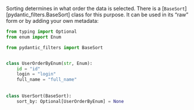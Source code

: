 Sorting determines in what order the data is selected. 
There is a [`BaseSort`][pydantic_filters.BaseSort] class for this purpose. 
It can be used in its “raw” form or by adding your own metadata:

```python
from typing import Optional
from enum import Enum

from pydantic_filters import BaseSort


class UserOrderByEnum(str, Enum):
    id = "id"
    login = "login"
    full_name = "full_name"
    
    
class UserSort(BaseSort):
    sort_by: Optional[UserOrderByEnum] = None
```
